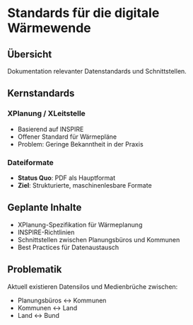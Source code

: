 # Standards für die digitale Wärmewende

## Übersicht
Dokumentation relevanter Datenstandards und Schnittstellen.

## Kernstandards

### XPlanung / XLeitstelle
- Basierend auf INSPIRE
- Offener Standard für Wärmepläne
- Problem: Geringe Bekanntheit in der Praxis

### Dateiformate
- **Status Quo**: PDF als Hauptformat
- **Ziel**: Strukturierte, maschinenlesbare Formate

## Geplante Inhalte
- XPlanung-Spezifikation für Wärmeplanung
- INSPIRE-Richtlinien
- Schnittstellen zwischen Planungsbüros und Kommunen
- Best Practices für Datenaustausch

## Problematik
Aktuell existieren Datensilos und Medienbrüche zwischen:
- Planungsbüros ↔ Kommunen
- Kommunen ↔ Land
- Land ↔ Bund